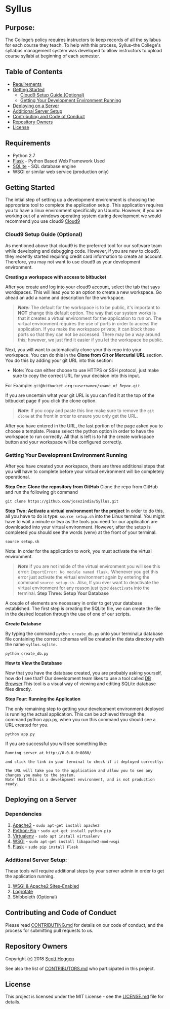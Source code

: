 # Syllus

## Purpose: 
The College’s policy requires instructors to keep records of all the syllabus for each course they teach. To help with this process, Syllus–the College's syllabus management system was developed to allow instructors to upload course syllabi at beginning of each semester.

## Table of Contents
- [Requirements](#requirements)
- [Getting Started ](#getting-started )
   - [Cloud9 Setup Guide (Optional)](#cloud9-setup-guide-(optional))
   - [Getting Your Development Environment Running](#getting-your-development-environment-running) 
- [Deploying on a Server](#deploying-on-a-server)
- [Additional Server Setup](#additional-server-setup)
- [Contributing and Code of Conduct](#contributing-and-code-of-conduct)
- [Repository Owners](#repository-owners)
- [License](#license)

## Requirements
* Python 2.7
* [Flask](http://flask.pocoo.org/docs/0.11/)  - Python Based Web Framework Used
* [SQLite](https://sqlite.org/) - SQL database engine
* WSGI or similar web service (production only)

## Getting Started 

The intial step of setting up a development environment is choosing the appropriate tool to complete the application setup. 
This application requires you to have a linux environment specifically an Ubuntu. 
However, if you are working out of a windows operating system during development we would recommend you use cloud9 [Cloud9](https://c9.io/?redirect=0) 

### Cloud9 Setup Guide (Optional)

As mentioned above that cloud9 is the preferred tool for our software team while developing and debugging code. 
However, if you are new to cloud9, they recently started requiring credit card information to create an account. 
Therefore, you may not want to use cloud9 as your development environment.

**Creating a workspace with access to bitbucket**

After you create and log into your cloud9 account, select the tab that says wordspaces. This will lead you to an option to create a new workspace. 
Go ahead an add a name and description for the workspace.

>***Note:***
The default for the workspace is to be public, it's important to **NOT** change this default option. The way that our system works is that it creates a virtual environment for the application to run on. The virtual environment requires the use of ports in order to access the application. If you make the workspace private, it can block these ports so that they can not be accessed. There may be a way around this; however, we just find it easier if you let the workspace be public.

Next, you will want to automatically clone your this repo into your workspace. You can do this in the **Clone from Git or Mercurial URL** section.
You do this by adding your git URL into this section:
* Note: You can either choose to use HTTPS or SSH protocol, just make sure to copy the correct URL for your decision into this input. 


For Example:
``git@bitbucket.org:<username>/<name_of_Repo>.git``

If you are uncertain what your git URL is you can find it at the top of the bitbucket page if you click the clone option.
>***Note***: If you copy and paste this line make sure to remove the ```git clone``` at the front in order to ensure you only get the URL.

After you have entered in the URL, the last portion of the page asked you to choose a template. Please select the python option in order to have the workspace to run correctly. 
All that is left is to hit the create workspace button and your workspace will be configured correctly.

### Getting Your Development Environment Running
After you have created your workspace, there are three additional steps that you will have to complete
before your virtual environment will be completely operational. 

**Step One: Clone the repository from GitHub**
Clone the repo from GitHub and run the following git command
```
git clone https://github.com/josezindia/Syllus.git

```

**Step Two: Activate a virtual environment for the project**
In order to do this, all you have to do is type: ```source setup.sh``` into the Linux terminal. You might have to wait a minute or two as the tools you need for our application are downloaded into your virtual environment.
However, after the setup is completed you should see the words (venv) at the front of your terminal.

```
source setup.sh

```
Note: In order for the application to work, you must activate the virtual environment.
>***Note*** If you are not inside of the virtual environment you will see this error: ```ImportError: No module named flask.``` Whenever you get this error just activate the virtual environment again by entering the command ```source setup.sh.``` Also, If you ever want to deactivate the virtual environment for any reason just type ```deactivate``` into the terminal. 
**Step Three: Setup Your Database**

A couple of elements are necessary in order to get your database established. The first step is creating the SQLite file, we can create the file in the desired location through the use of one of our scripts.

**Create Database**

By typing the command ```python create_db.py``` onto your terminal,a database file containing the correct schemas will be created in the data directory with the name ```syllus.sqlite.```
```
python create_db.py

```

**How to View the Database** 

Now that you have the database created, you are probably asking yourself, how do I see that? Our development team likes to use a tool called [DB Browser](http://sqlitebrowser.org/).This tool is a visual way of viewing and editing SQLite database files directly. 

**Step Four: Running the Application**

The only remaining step to getting your development environment deployed is running the actual application. This can be achieved through the command python app.py, when you run this command you should see a URL created for you. 

```
python app.py

```
If you are successful you will see something like:  

```
Running server at http://0.0.0.0:8080/

and click the link in your terminal to check if it deployed correctly:

The URL will take you to the application and allow you to see any changes you make to the system. 
Note that this is a development environment, and is not production ready. 
```
## Deploying on a Server

### Dependencies
1. [Apache2](https://help.ubuntu.com/lts/serverguide/httpd.html) - `sudo apt-get install apache2`
2. [Python-Pip](https://pip.pypa.io/en/stable/) - `sudo apt-get install python-pip`
3. [Virtualenv](https://virtualenv.pypa.io/en/stable) - `sudo apt install virtualenv`
4. [WSGI](http://flask.pocoo.org/docs/0.11/deploying/mod_wsgi/) - `sudo apt-get install libapache2-mod-wsgi`
5. [Flask](http://flask.pocoo.org/docs/0.11/) - `sudo pip install Flask`

### Additional Server Setup:
These tools will require additional steps by your server admin in order to get the application running. 

1. [WSGI & Apache2 Sites-Enabled](http://flask.pocoo.org/docs/0.12/deploying/mod_wsgi/#installing-mod-wsgi)
2. [Logrotate](https://docs.google.com/document/d/1xtV__kmA8p0uTg_4TtbzYYLtqX5eZGckotQSmAvuCVA/edit?usp=sharing)
3. Shibboleth (Optional)


## Contributing and Code of Conduct

Please read [CONTRIBUTING.md](CONTRIBUTING.md) for details on our code of conduct, and the process for submitting pull requests to us.

## Repository Owners

Copyright (c) 2018 [Scott Heggen ](https://github.com/sheggen)

See also the list of [CONTRIBUTORS.md](CONTRIBUTORS.md) who participated in this project.

## License 

This project is licensed under the MIT License - see the [LICENSE.md](LICENSE.md)  file for details.

